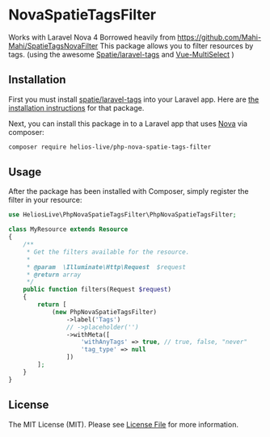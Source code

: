 # NovaSpatieTagsFilter
Works with Laravel Nova 4
Borrowed heavily from https://github.com/Mahi-Mahi/SpatieTagsNovaFilter
This package allows you to filter resources by tags.
(using the awesome [Spatie/laravel-tags](https://github.com/spatie/laravel-tags) and [Vue-MultiSelect](https://github.com/shentao/vue-multiselect) )

## Installation

First you must install [spatie/laravel-tags](https://github.com/spatie/laravel-tags) into your Laravel app. Here are [the installation instructions](https://spatie.be/docs/laravel-tags/v4/installation-and-setup) for that package.

Next, you can install this package in to a Laravel app that uses [Nova](https://nova.laravel.com) via composer:

```bash
composer require helios-live/php-nova-spatie-tags-filter
```

## Usage

After the package has been installed with Composer, simply register the filter in your resource:

```php
use HeliosLive\PhpNovaSpatieTagsFilter\PhpNovaSpatieTagsFilter;

class MyResource extends Resource
{
    /**
     * Get the filters available for the resource.
     *
     * @param  \Illuminate\Http\Request  $request
     * @return array
     */
    public function filters(Request $request)
    {
        return [
            (new PhpNovaSpatieTagsFilter)
                ->label('Tags')
                // ->placeholder('')
                ->withMeta([
                    'withAnyTags' => true, // true, false, "never"
                    'tag_type' => null
                ])
        ];
    }
}
```

## License

The MIT License (MIT). Please see [License File](LICENSE.md) for more information.
